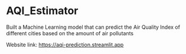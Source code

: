 # AQI_Estimator
Built a Machine Learning model that can predict the Air Quality Index of different cities based on the amount of air pollutants

Website link: https://aqi-prediction.streamlit.app
